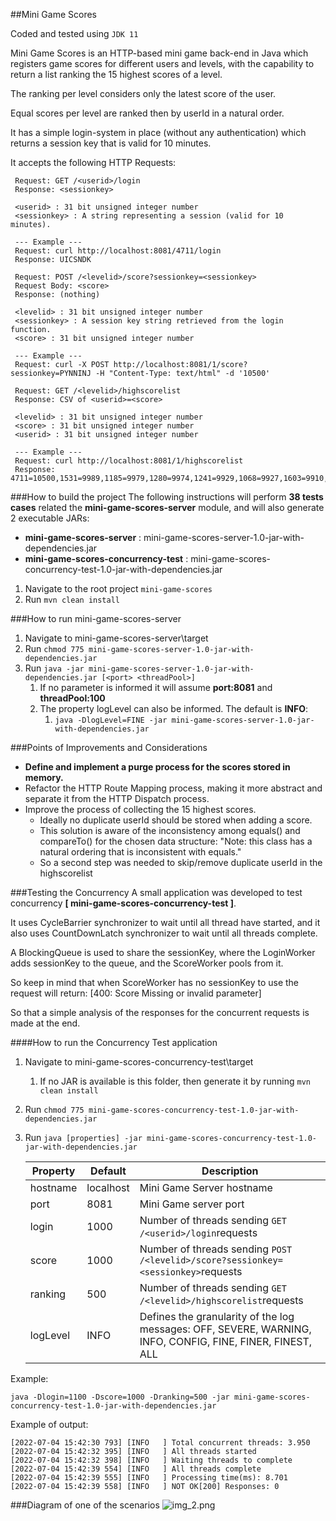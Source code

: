 ##Mini Game Scores

Coded and tested using ```JDK 11```

Mini Game Scores is an HTTP-based mini game back-end in Java which registers game scores for different users and
levels, with the capability to return a list ranking the 15 highest scores of a level.

The ranking per level considers only the latest score of the user. 

Equal scores per level are ranked then by userId in a natural order.

It has a simple login-system in place (without any authentication) which returns a session key that is valid for 10 minutes.

It accepts the following HTTP Requests:

````
 Request: GET /<userid>/login 
 Response: <sessionkey>
 
 <userid> : 31 bit unsigned integer number
 <sessionkey> : A string representing a session (valid for 10 minutes).
 
 --- Example ---
 Request: curl http://localhost:8081/4711/login
 Response: UICSNDK
````

```
 Request: POST /<levelid>/score?sessionkey=<sessionkey>
 Request Body: <score>
 Response: (nothing)

 <levelid> : 31 bit unsigned integer number
 <sessionkey> : A session key string retrieved from the login function.
 <score> : 31 bit unsigned integer number

 --- Example ---
 Request: curl -X POST http://localhost:8081/1/score?sessionkey=PYNNINJ -H "Content-Type: text/html" -d '10500'
```

````
 Request: GET /<levelid>/highscorelist
 Response: CSV of <userid>=<score>
 
 <levelid> : 31 bit unsigned integer number
 <score> : 31 bit unsigned integer number
 <userid> : 31 bit unsigned integer number

 --- Example ---
 Request: curl http://localhost:8081/1/highscorelist
 Response: 4711=10500,1531=9989,1185=9979,1280=9974,1241=9929,1068=9927,1603=9910,1804=9907,1223=9906,1842=9897,1390=9889,1614=9887,1986=9884,1939=9882
````


###How to build the project
The following instructions will perform **38 tests cases** related the **mini-game-scores-server** module,
and will also generate 2 executable JARs:

- **mini-game-scores-server** : mini-game-scores-server-1.0-jar-with-dependencies.jar
- **mini-game-scores-concurrency-test** : mini-game-scores-concurrency-test-1.0-jar-with-dependencies.jar

1. Navigate to the root project ```mini-game-scores```
2. Run ```mvn clean install```

###How to run mini-game-scores-server
1. Navigate to mini-game-scores-server\target
2. Run ```chmod 775 mini-game-scores-server-1.0-jar-with-dependencies.jar```
3. Run ```java -jar mini-game-scores-server-1.0-jar-with-dependencies.jar [<port> <threadPool>]```
   1. If no parameter is informed it will assume **port:8081** and **threadPool:100**
   2. The property logLevel can also be informed. The default is **INFO**:
      1. ```java -DlogLevel=FINE -jar mini-game-scores-server-1.0-jar-with-dependencies.jar```

###Points of Improvements and Considerations
- **Define and implement a __purge process__ for the scores stored in memory.** 
- Refactor the HTTP Route Mapping process, making it more abstract and separate it from the HTTP Dispatch process.
- Improve the process of collecting the 15 highest scores. 
  - Ideally no duplicate userId should be stored when adding a score. 
  - This solution is aware of the inconsistency among equals() and compareTo() for the chosen data structure: "Note: this class has a natural ordering that is inconsistent with equals." 
  - So a second step was needed to skip/remove duplicate userId in the highscorelist
   
###Testing the Concurrency
A small application was developed to test concurrency **[ mini-game-scores-concurrency-test ]**. 

It uses CycleBarrier synchronizer to wait until all thread have started, and it also uses CountDownLatch synchronizer to wait until all threads complete. 

A BlockingQueue<String> is used to share the sessionKey, where the LoginWorker adds sessionKey to the queue, and the ScoreWorker pools from it. 

So keep in mind that when ScoreWorker has no sessionKey to use the request will return: [400: Score Missing or invalid <sessionkey> parameter]   

So that a simple analysis of the responses for the concurrent requests is made at the end.

####How to run the Concurrency Test application
1. Navigate to mini-game-scores-concurrency-test\target
   1. If no JAR is available is this folder, then generate it by running ```mvn clean install```
2. Run ```chmod 775 mini-game-scores-concurrency-test-1.0-jar-with-dependencies.jar```
3. Run ```java [properties] -jar mini-game-scores-concurrency-test-1.0-jar-with-dependencies.jar```
   
   Property | Default | Description
   ---| ---| ---
   hostname | localhost | Mini Game Server hostname
   port | 8081 | Mini Game server port 
   login |1000 | Number of threads sending ``GET /<userid>/login``requests 
   score | 1000 | Number of threads sending ``POST /<levelid>/score?sessionkey=<sessionkey>``requests 
   ranking | 500 | Number of threads sending ``GET /<levelid>/highscorelist``requests
   logLevel | INFO | Defines the granularity of the log messages: OFF, SEVERE, WARNING, INFO, CONFIG, FINE, FINER, FINEST, ALL 

Example:

```java -Dlogin=1100 -Dscore=1000 -Dranking=500 -jar mini-game-scores-concurrency-test-1.0-jar-with-dependencies.jar```

Example of output:
```
[2022-07-04 15:42:30 793] [INFO   ] Total concurrent threads: 3.950 
[2022-07-04 15:42:32 395] [INFO   ] All threads started 
[2022-07-04 15:42:32 398] [INFO   ] Waiting threads to complete 
[2022-07-04 15:42:39 554] [INFO   ] All threads complete 
[2022-07-04 15:42:39 555] [INFO   ] Processing time(ms): 8.701 
[2022-07-04 15:42:39 558] [INFO   ] NOT OK[200] Responses: 0 
```

###Diagram of one of the scenarios
![img_2.png](img_2.png)






